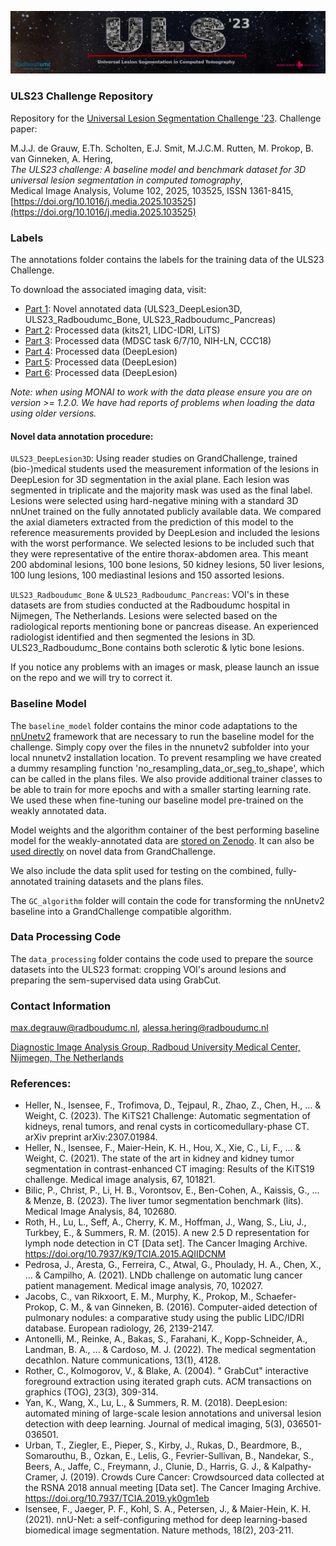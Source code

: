 ![ULS23_banner.png](assets%2FULS23_banner.png)
### ULS23 Challenge Repository
Repository for the [Universal Lesion Segmentation Challenge '23](https://uls23.grand-challenge.org/datasets/). Challenge paper:

M.J.J. de Grauw, E.Th. Scholten, E.J. Smit, M.J.C.M. Rutten, M. Prokop, B. van Ginneken, A. Hering,  
*The ULS23 challenge: A baseline model and benchmark dataset for 3D universal lesion segmentation in computed tomography*,  
Medical Image Analysis, Volume 102, 2025, 103525, ISSN 1361-8415,  
[https://doi.org/10.1016/j.media.2025.103525](https://doi.org/10.1016/j.media.2025.103525)

### Labels
The annotations folder contains the labels for the training data of the ULS23 Challenge.

To download the associated imaging data, visit: 
- [Part 1](https://zenodo.org/records/10035161): Novel annotated data (ULS23_DeepLesion3D, ULS23_Radboudumc_Bone, ULS23_Radboudumc_Pancreas)
- [Part 2](https://zenodo.org/records/10050960): Processed data (kits21, LIDC-IDRI, LiTS)
- [Part 3](https://zenodo.org/records/10054306): Processed data (MDSC task 6/7/10, NIH-LN, CCC18)
- [Part 4](https://zenodo.org/records/10054702): Processed data (DeepLesion)
- [Part 5](https://zenodo.org/records/10055808): Processed data (DeepLesion)
- [Part 6](https://zenodo.org/records/10056235): Processed data (DeepLesion)

_Note: when using MONAI to work with the data please ensure you are on version >= 1.2.0. 
We have had reports of problems when loading the data using older versions._

#### Novel data annotation procedure:

`ULS23_DeepLesion3D`: Using reader studies on GrandChallenge, trained (bio-)medical students used the measurement information of the lesions in DeepLesion for 3D segmentation in the axial plane. 
Each lesion was segmented in triplicate and the majority mask was used as the final label. 
Lesions were selected using hard-negative mining with a standard 3D nnUnet trained on the fully annotated publicly available data.
We compared the axial diameters extracted from the prediction of this model to the reference measurements provided by DeepLesion and included the lesions with the worst performance.
We selected lesions to be included such that they were representative of the entire thorax-abdomen area.
This meant 200 abdominal lesions, 100 bone lesions, 50 kidney lesions, 50 liver lesions, 100 lung lesions, 100 mediastinal lesions and 150 assorted lesions.

`ULS23_Radboudumc_Bone` & `ULS23_Radboudumc_Pancreas`: VOI's in these datasets are from studies conducted at the Radboudumc hospital in Nijmegen, The Netherlands. 
Lesions were selected based on the radiological reports mentioning bone or pancreas disease. 
An experienced radiologist identified and then segmented the lesions in 3D. ULS23_Radboudumc_Bone contains both sclerotic & lytic bone lesions.

If you notice any problems with an images or mask, please launch an issue on the repo and we will try to correct it.

### Baseline Model
The `baseline_model` folder contains the minor code adaptations to the [nnUnetv2](https://github.com/MIC-DKFZ/nnUNet/tree/master) framework that are necessary to run the baseline model for the challenge.
Simply copy over the files in the nnunetv2 subfolder into your local nnunetv2 installation location.
To prevent resampling we have created a dummy resampling function 'no_resampling_data_or_seg_to_shape', which can be called in the plans files.
We also provide additional trainer classes to be able to train for more epochs and with a smaller starting learning rate. 
We used these when fine-tuning our baseline model pre-trained on the weakly annotated data.

Model weights and the algorithm container of the best performing baseline model for the weakly-annotated data are [stored on Zenodo](https://zenodo.org/doi/10.5281/zenodo.10665106). It can also be [used directly](https://grand-challenge.org/algorithms/universal-lesion-segmentation-uls23-baseline/) on novel data from GrandChallenge.

We also include the data split used for testing on the combined, fully-annotated training datasets and the plans files.

The `GC_algorithm` folder will contain the code for transforming the nnUnetv2 baseline into a GrandChallenge compatible algorithm.

### Data Processing Code

The `data_processing` folder contains the code used to prepare the source datasets into the ULS23 format: cropping VOI's around lesions and preparing the sem-supervised data using GrabCut.

### Contact Information
[max.degrauw@radboudumc.nl](mailto:max.degrauw@radboudumc.nl), [alessa.hering@radboudumc.nl](mailto:alessa.hering@radboudumc.nl) 

[Diagnostic Image Analysis Group,
Radboud University Medical Center,
Nijmegen, The Netherlands](https://www.diagnijmegen.nl/)

### References:
- Heller, N., Isensee, F., Trofimova, D., Tejpaul, R., Zhao, Z., Chen, H., ... & Weight, C. (2023). The KiTS21 Challenge: Automatic segmentation of kidneys, renal tumors, and renal cysts in corticomedullary-phase CT. arXiv preprint arXiv:2307.01984.
- Heller, N., Isensee, F., Maier-Hein, K. H., Hou, X., Xie, C., Li, F., ... & Weight, C. (2021). The state of the art in kidney and kidney tumor segmentation in contrast-enhanced CT imaging: Results of the KiTS19 challenge. Medical image analysis, 67, 101821. 
- Bilic, P., Christ, P., Li, H. B., Vorontsov, E., Ben-Cohen, A., Kaissis, G., ... & Menze, B. (2023). The liver tumor segmentation benchmark (lits). Medical Image Analysis, 84, 102680. 
- Roth, H., Lu, L., Seff, A., Cherry, K. M., Hoffman, J., Wang, S., Liu, J., Turkbey, E., & Summers, R. M. (2015). A new 2.5 D representation for lymph node detection in CT [Data set]. The Cancer Imaging Archive. https://doi.org/10.7937/K9/TCIA.2015.AQIIDCNM
- Pedrosa, J., Aresta, G., Ferreira, C., Atwal, G., Phoulady, H. A., Chen, X., ... & Campilho, A. (2021). LNDb challenge on automatic lung cancer patient management. Medical image analysis, 70, 102027. 
- Jacobs, C., van Rikxoort, E. M., Murphy, K., Prokop, M., Schaefer-Prokop, C. M., & van Ginneken, B. (2016). Computer-aided detection of pulmonary nodules: a comparative study using the public LIDC/IDRI database. European radiology, 26, 2139-2147. 
- Antonelli, M., Reinke, A., Bakas, S., Farahani, K., Kopp-Schneider, A., Landman, B. A., ... & Cardoso, M. J. (2022). The medical segmentation decathlon. Nature communications, 13(1), 4128. 
- Rother, C., Kolmogorov, V., & Blake, A. (2004). " GrabCut" interactive foreground extraction using iterated graph cuts. ACM transactions on graphics (TOG), 23(3), 309-314. 
- Yan, K., Wang, X., Lu, L., & Summers, R. M. (2018). DeepLesion: automated mining of large-scale lesion annotations and universal lesion detection with deep learning. Journal of medical imaging, 5(3), 036501-036501. 
- Urban, T., Ziegler, E., Pieper, S., Kirby, J., Rukas, D., Beardmore, B., Somarouthu, B., Ozkan, E., Lelis, G., Fevrier-Sullivan, B., Nandekar, S., Beers, A., Jaffe, C., Freymann, J., Clunie, D., Harris, G. J., & Kalpathy-Cramer, J. (2019). Crowds Cure Cancer: Crowdsourced data collected at the RSNA 2018 annual meeting [Data set]. The Cancer Imaging Archive. https://doi.org/10.7937/TCIA.2019.yk0gm1eb
- Isensee, F., Jaeger, P. F., Kohl, S. A., Petersen, J., & Maier-Hein, K. H. (2021). nnU-Net: a self-configuring 
method for deep learning-based biomedical image segmentation. Nature methods, 18(2), 203-211.
